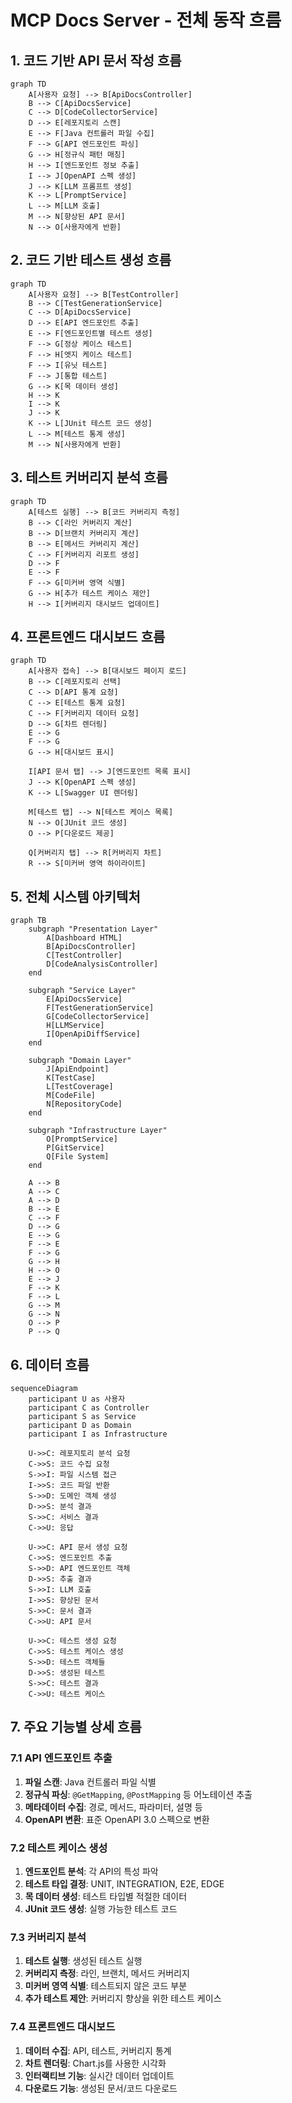 # MCP Docs Server - 전체 동작 흐름

## 1. 코드 기반 API 문서 작성 흐름

```mermaid
graph TD
    A[사용자 요청] --> B[ApiDocsController]
    B --> C[ApiDocsService]
    C --> D[CodeCollectorService]
    D --> E[레포지토리 스캔]
    E --> F[Java 컨트롤러 파일 수집]
    F --> G[API 엔드포인트 파싱]
    G --> H[정규식 패턴 매칭]
    H --> I[엔드포인트 정보 추출]
    I --> J[OpenAPI 스펙 생성]
    J --> K[LLM 프롬프트 생성]
    K --> L[PromptService]
    L --> M[LLM 호출]
    M --> N[향상된 API 문서]
    N --> O[사용자에게 반환]
```

## 2. 코드 기반 테스트 생성 흐름

```mermaid
graph TD
    A[사용자 요청] --> B[TestController]
    B --> C[TestGenerationService]
    C --> D[ApiDocsService]
    D --> E[API 엔드포인트 추출]
    E --> F[엔드포인트별 테스트 생성]
    F --> G[정상 케이스 테스트]
    F --> H[엣지 케이스 테스트]
    F --> I[유닛 테스트]
    F --> J[통합 테스트]
    G --> K[목 데이터 생성]
    H --> K
    I --> K
    J --> K
    K --> L[JUnit 테스트 코드 생성]
    L --> M[테스트 통계 생성]
    M --> N[사용자에게 반환]
```

## 3. 테스트 커버리지 분석 흐름

```mermaid
graph TD
    A[테스트 실행] --> B[코드 커버리지 측정]
    B --> C[라인 커버리지 계산]
    B --> D[브랜치 커버리지 계산]
    B --> E[메서드 커버리지 계산]
    C --> F[커버리지 리포트 생성]
    D --> F
    E --> F
    F --> G[미커버 영역 식별]
    G --> H[추가 테스트 케이스 제안]
    H --> I[커버리지 대시보드 업데이트]
```

## 4. 프론트엔드 대시보드 흐름

```mermaid
graph TD
    A[사용자 접속] --> B[대시보드 페이지 로드]
    B --> C[레포지토리 선택]
    C --> D[API 통계 요청]
    C --> E[테스트 통계 요청]
    C --> F[커버리지 데이터 요청]
    D --> G[차트 렌더링]
    E --> G
    F --> G
    G --> H[대시보드 표시]

    I[API 문서 탭] --> J[엔드포인트 목록 표시]
    J --> K[OpenAPI 스펙 생성]
    K --> L[Swagger UI 렌더링]

    M[테스트 탭] --> N[테스트 케이스 목록]
    N --> O[JUnit 코드 생성]
    O --> P[다운로드 제공]

    Q[커버리지 탭] --> R[커버리지 차트]
    R --> S[미커버 영역 하이라이트]
```

## 5. 전체 시스템 아키텍처

```mermaid
graph TB
    subgraph "Presentation Layer"
        A[Dashboard HTML]
        B[ApiDocsController]
        C[TestController]
        D[CodeAnalysisController]
    end

    subgraph "Service Layer"
        E[ApiDocsService]
        F[TestGenerationService]
        G[CodeCollectorService]
        H[LLMService]
        I[OpenApiDiffService]
    end

    subgraph "Domain Layer"
        J[ApiEndpoint]
        K[TestCase]
        L[TestCoverage]
        M[CodeFile]
        N[RepositoryCode]
    end

    subgraph "Infrastructure Layer"
        O[PromptService]
        P[GitService]
        Q[File System]
    end

    A --> B
    A --> C
    A --> D
    B --> E
    C --> F
    D --> G
    E --> G
    F --> E
    F --> G
    G --> H
    H --> O
    E --> J
    F --> K
    F --> L
    G --> M
    G --> N
    O --> P
    P --> Q
```

## 6. 데이터 흐름

```mermaid
sequenceDiagram
    participant U as 사용자
    participant C as Controller
    participant S as Service
    participant D as Domain
    participant I as Infrastructure

    U->>C: 레포지토리 분석 요청
    C->>S: 코드 수집 요청
    S->>I: 파일 시스템 접근
    I->>S: 코드 파일 반환
    S->>D: 도메인 객체 생성
    D->>S: 분석 결과
    S->>C: 서비스 결과
    C->>U: 응답

    U->>C: API 문서 생성 요청
    C->>S: 엔드포인트 추출
    S->>D: API 엔드포인트 객체
    D->>S: 추출 결과
    S->>I: LLM 호출
    I->>S: 향상된 문서
    S->>C: 문서 결과
    C->>U: API 문서

    U->>C: 테스트 생성 요청
    C->>S: 테스트 케이스 생성
    S->>D: 테스트 객체들
    D->>S: 생성된 테스트
    S->>C: 테스트 결과
    C->>U: 테스트 케이스
```

## 7. 주요 기능별 상세 흐름

### 7.1 API 엔드포인트 추출

1. **파일 스캔**: Java 컨트롤러 파일 식별
2. **정규식 파싱**: `@GetMapping`, `@PostMapping` 등 어노테이션 추출
3. **메타데이터 수집**: 경로, 메서드, 파라미터, 설명 등
4. **OpenAPI 변환**: 표준 OpenAPI 3.0 스펙으로 변환

### 7.2 테스트 케이스 생성

1. **엔드포인트 분석**: 각 API의 특성 파악
2. **테스트 타입 결정**: UNIT, INTEGRATION, E2E, EDGE
3. **목 데이터 생성**: 테스트 타입별 적절한 데이터
4. **JUnit 코드 생성**: 실행 가능한 테스트 코드

### 7.3 커버리지 분석

1. **테스트 실행**: 생성된 테스트 실행
2. **커버리지 측정**: 라인, 브랜치, 메서드 커버리지
3. **미커버 영역 식별**: 테스트되지 않은 코드 부분
4. **추가 테스트 제안**: 커버리지 향상을 위한 테스트 케이스

### 7.4 프론트엔드 대시보드

1. **데이터 수집**: API, 테스트, 커버리지 통계
2. **차트 렌더링**: Chart.js를 사용한 시각화
3. **인터랙티브 기능**: 실시간 데이터 업데이트
4. **다운로드 기능**: 생성된 문서/코드 다운로드
